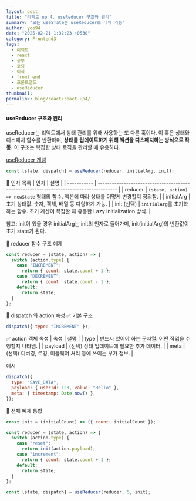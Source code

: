 ```yaml
---
layout: post
title: "리액트 up 4. useReducer 구조와 원리"
summary: "모든 useSTate는 useReducer로 대체 가능"
author: yoo94
date: "2025-02-21 1:32:23 +0530"
category: Frontend3
tags:
  - 리액트
  - react
  - 공부
  - 코딩
  - 이직
  - front end
  - 프론트엔드
  - useReducer
thumbnail:
permalink: blog/react/react-up4/
---
```


#### useReducer 구조와 원리

useReducer는 리액트에서 상태 관리를 위해 사용하는 또 다른 훅이다.
이 훅은 상태와 디스패치 함수를 반환하며, **상태를 업데이트하기 위해 액션을 디스패치하는 방식으로 작동.**
이 구조는 복잡한 상태 로직을 관리할 때 유용하다.

[useReducer 개념](/blog/react-hook-useReducer/)

```js
const [state, dispatch] = useReducer(reducer, initialArg, init);
```

📌 인자 목록
| 인자 | 설명 |
| ----------- | -------------------------------------------------------------------------------------- |
| reducer | `(state, action) => newState` 형태의 함수. 액션에 따라 상태를 어떻게 변경할지 정의함. |
| initialArg | 초기 상태값. 숫자, 객체, 배열 등 다양하게 가능. |
| init (선택) | `initialArg`를 초기화하는 함수. 초기 계산이 복잡할 때 유용한 Lazy Initialization 방식. |

참고: init이 있을 경우 initialArg는 init의 인자로 들어가며, init(initialArg)의 반환값이 초기 state가 된다.

🔄 reducer 함수 구조 예제

```js
const reducer = (state, action) => {
  switch (action.type) {
    case "INCREMENT":
      return { count: state.count + 1 };
    case "DECREMENT":
      return { count: state.count - 1 };
    default:
      return state;
  }
};
```

🚀 dispatch 와 action 속성
✅ 기본 구조

```js
dispatch({ type: "INCREMENT" });
```

✅ action 객체 속성
| 속성 | 설명 |
| type | 반드시 있어야 하는 문자열. 어떤 작업을 수행할지 나타냄. |
| payload | (선택) 상태 업데이트에 필요한 추가 데이터. |
| meta | (선택) 디버깅, 로깅, 미들웨어 처리 등에 쓰이는 부가 정보. |

예시

```js
dispatch({
  type: "SAVE_DATA",
  payload: { userId: 123, value: "Hello" },
  meta: { timestamp: Date.now() },
});
```

🧪 전체 예제 통합

```js
const init = (initialCount) => ({ count: initialCount });

const reducer = (state, action) => {
  switch (action.type) {
    case "reset":
      return init(action.payload);
    case "increment":
      return { count: state.count + 1 };
    default:
      return state;
  }
};

const [state, dispatch] = useReducer(reducer, 5, init);
```
